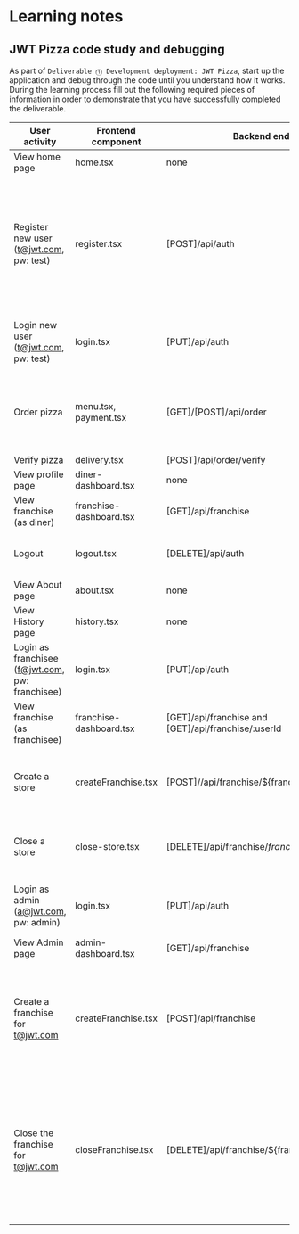 # Learning notes

## JWT Pizza code study and debugging

As part of `Deliverable ⓵ Development deployment: JWT Pizza`, start up the application and debug through the code until you understand how it works. During the learning process fill out the following required pieces of information in order to demonstrate that you have successfully completed the deliverable.

| User activity                                       | Frontend component | Backend endpoints | Database SQL |
| --------------------------------------------------- | ------------------ | ----------------- | ------------ |
| View home page                                      |     home.tsx       |       none        |     none     |
| Register new user<br/>(t@jwt.com, pw: test)         |     register.tsx   |  [POST]/api/auth  |     INSERT INTO user (name, email, password) VALUES (?, ?, ?) INSERT INTO userRole (userId, role, objectId) VALUES (?, ?, ?)         |
| Login new user<br/>(t@jwt.com, pw: test)            |     login.tsx      |   [PUT]/api/auth  |       INSERT INTO auth (token, userId) VALUES (?, ?)       |
| Order pizza                                         | menu.tsx, <br/> payment.tsx | [GET]/[POST]/api/order |INSERT INTO dinerOrder (dinerId, franchiseId, storeId, date) VALUES (?, ?, ?, now() |
| Verify pizza                                        |    delivery.tsx    |[POST]/api/order/verify |    none      |
| View profile page                                   | diner-dashboard.tsx |       none       |   none       |
| View franchise<br/>(as diner)                       | franchise-dashboard.tsx |    [GET]/api/franchise      |    none      |
| Logout                                              |   logout.tsx       | [DELETE]/api/auth |   DELETE FROM auth WHERE token=?   |
| View About page                                     |      about.tsx     |   none            |      none    |
| View History page                                   |      history.tsx   |      none         |      none    |
| Login as franchisee<br/>(f@jwt.com, pw: franchisee) |        login.tsx   |   [PUT]/api/auth  |       INSERT INTO auth (token, userId) VALUES (?, ?)       |
| View franchise<br/>(as franchisee)                  | franchise-dashboard.tsx |  [GET]/api/franchise and [GET]/api/franchise/:userId  |        none      |
| Create a store                                      | createFranchise.tsx | [POST]//api/franchise/${franchise.id}/store |      INSERT INTO store (franchiseId, name) VALUES (?, ?)        |
| Close a store                                       |   close-store.tsx  |  [DELETE]/api/franchise/${franchise.id}/store/${store.id}  | DELETE FROM store WHERE franchiseId=? AND id=? |
| Login as admin<br/>(a@jwt.com, pw: admin)           |     login.tsx      |   [PUT]/api/auth  |       INSERT INTO auth (token, userId) VALUES (?, ?)       |
| View Admin page                                     | admin-dashboard.tsx|[GET]/api/franchise|     None     |
| Create a franchise for t@jwt.com                    | createFranchise.tsx| [POST]/api/franchise| INSERT INTO franchise (name) VALUES (?) INSERT INTO userRole (userId, role, objectId) VALUES (?, ?, ?) |
| Close the franchise for t@jwt.com                   | closeFranchise.tsx | [DELETE]/api/franchise/${franchise.id} |DELETE FROM store WHERE franchiseId=? DELETE FROM userRole WHERE objectId=? DELETE FROM franchise WHERE id=?|
